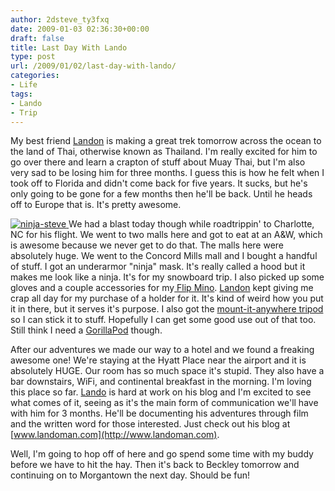 ```yaml
---
author: 2dsteve_ty3fxq
date: 2009-01-03 02:36:30+00:00
draft: false
title: Last Day With Lando
type: post
url: /2009/01/02/last-day-with-lando/
categories:
- Life
tags:
- Lando
- Trip
---
```


My best friend [Landon](http://www.landoman.com) is making a great trek tomorrow across the ocean to the land of Thai, otherwise known as Thailand. I'm really excited for him to go over there and learn a crapton of stuff about Muay Thai, but I'm also very sad to be losing him for three months. I guess this is how he felt when I took off to Florida and didn't come back for five years. It sucks, but he's only going to be gone for a few months then he'll be back. Until he heads off to Europe that is. It's pretty awesome.

[![ninja-steve](http://www.bitsandbinary.com/wp-content/uploads/2009/01/photo-5-150x150.jpg)
](http://www.bitsandbinary.com/wp-content/uploads/2009/01/photo-5.jpg)We had a blast today though while roadtrippin' to Charlotte, NC for his flight. We went to two malls here and got to eat at an A&W, which is awesome because we never get to do that. The malls here were absolutely huge. We went to the Concord Mills mall and I bought a handful of stuff. I got an underarmor "ninja" mask. It's really called a hood but it makes me look like a ninja. It's for my snowboard trip. I also picked up some gloves and a couple accessories for my[ Flip Mino](http://www.theflip.com). [Landon](http://www.landoman.com) kept giving me crap all day for my purchase of a holder for it. It's kind of weird how you put it in there, but it serves it's purpose. I also got the [mount-it-anywhere tripod](http://www.theflip.com/store/Product.aspx?SKU=AAM1N) so I can stick it to stuff. Hopefully I can get some good use out of that too. Still think I need a [GorillaPod](http://www.joby.com/products/gorillapod/) though.

After our adventures we made our way to a hotel and we found a freaking awesome one! We're staying at the Hyatt Place near the airport and it is absolutely HUGE. Our room has so much space it's stupid. They also have a bar downstairs, WiFi, and continental breakfast in the morning. I'm loving this place so far. [Lando](http://www.landoman.com) is hard at work on his blog and I'm excited to see what comes of it, seeing as it's the main form of communication we'll have with him for 3 months. He'll be documenting his adventures through film and the written word for those interested. Just check out his blog at [www.landoman.com](http://www.landoman.com).

Well, I'm going to hop off of here and go spend some time with my buddy before we have to hit the hay. Then it's back to Beckley tomorrow and continuing on to Morgantown the next day. Should be fun!
